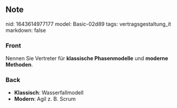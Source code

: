 ## Note
nid: 1643614977177
model: Basic-02d89
tags: vertragsgestaltung_it
markdown: false

### Front
Nennen Sie Vertreter für <b>klassische Phasenmodelle</b> und
<b>moderne Methoden</b>.

### Back
<ul><li><b>Klassisch</b>: Wasserfallmodell</li><li><b>Modern</b>: Agil z. B. Scrum</li></ul>
